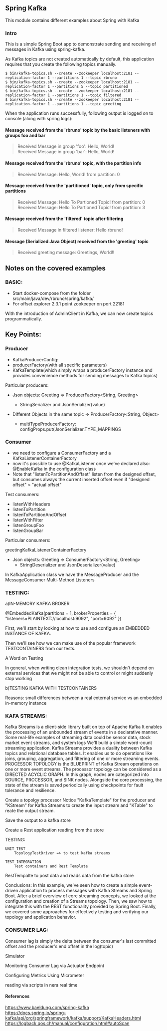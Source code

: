## Spring Kafka

This module contains different examples about Spring with Kafka


### Intro

This is a simple Spring Boot app to demonstrate sending and receiving of messages in Kafka using spring-kafka.

As Kafka topics are not created automatically by default, this application requires that you create the following topics manually.

`$ bin/kafka-topics.sh --create --zookeeper localhost:2181 --replication-factor 1 --partitions 1 --topic rbruno`<br>
`$ bin/kafka-topics.sh --create --zookeeper localhost:2181 --replication-factor 1 --partitions 5 --topic partitioned`<br>
`$ bin/kafka-topics.sh --create --zookeeper localhost:2181 --replication-factor 1 --partitions 1 --topic filtered`<br>
`$ bin/kafka-topics.sh --create --zookeeper localhost:2181 --replication-factor 1 --partitions 1 --topic greeting`<br>

When the application runs successfully, following output is logged on to console (along with spring logs):

#### Message received from the 'rbruno' topic by the basic listeners with groups foo and bar
>Received Message in group 'foo': Hello, World!<br>
Received Message in group 'bar': Hello, World!

#### Message received from the 'rbruno' topic, with the partition info
>Received Message: Hello, World! from partition: 0

#### Message received from the 'partitioned' topic, only from specific partitions
>Received Message: Hello To Partioned Topic! from partition: 0<br>
Received Message: Hello To Partioned Topic! from partition: 3

#### Message received from the 'filtered' topic after filtering
>Received Message in filtered listener: Hello rbruno!

#### Message (Serialized Java Object) received from the 'greeting' topic
>Received greeting message: Greetings, World!!

## Notes on the covered examples

### BASIC:

* Start docker-compose from the folder src/main/java/dev/rbruno/spring/kafka/
* For offset explorer 2.3.1 point zookeeper on port 22181

With the introduction of AdminClient in Kafka, we can now create topics programmatically.  


## Key Points:
### Producer
* KafkaProducerConfig:
* producerFactory(with all specific parameters)
* KafkaTemplate(which simply wraps a producerFactory instance and provides convenience methods for sending messages to Kafka topics)

Particular producers:
* Json objects: Greeting => ProducerFactory<String, Greeting>
  * StringSerializer and JsonSerializer(value)

* Different Objects in the same topic => ProducerFactory<String, Object>
  * multiTypeProducerFactory: configProps.put(JsonSerializer.TYPE_MAPPINGS
  


### Consumer
* we need to configure a ConsumerFactory and a KafkaListenerContainerFactory
* now it's possible to use @KafkaListener once we've declared also: @EnableKafka in the configuration class
* Note that "listenToPartitionAndOffset" listen from  the designed offset, but consumes always the current inserted offset even if "designed offset" > "actual offset"

Test consumers:  
* listenWithHeaders
* listenToPartition
* listenToPartitionAndOffset
* listenWithFilter
* listenGroupFoo
* listenGroupBar


Particular consumers:  

greetingKafkaListenerContainerFactory
* Json objects: Greeting => ConsumerFactory<String, Greeting>
    * StringDeserializer and JsonDeserializer(value)





In KafkaApplication class we have the MessageProducer and the MessageConsumer
Multi-Method Listeners


### TESTING:

a)IN-MEMORY KAFKA BROKER

@EmbeddedKafka(partitions = 1, brokerProperties = { "listeners=PLAINTEXT://localhost:9092", "port=9092" })

First, we'll start by looking at how to use and configure an EMBEDDED INSTANCE OF KAFKA.

Then we'll see how we can make use of the popular framework TESTCONTAINERS from our tests.


A Word on Testing

In general, when writing clean integration tests, we shouldn't depend on external services that we might not be able to control or might suddenly stop working

b)TESTING KAFKA WITH TESTCONTAINERS

Reasons: small differences between a real external service vs an embedded in-memory instance




### KAFA STREAMS:
Kafka Streams is a client-side library built on top of Apache Kafka
It enables the processing of an unbounded stream of events in a declarative manner.
Some real-life examples of streaming data could be sensor data, stock market event streams, and system logs
We'll build a simple word-count streaming application.
Kafka Streams provides a duality between Kafka topics and relational database tables.
It enables us to do operations like joins, grouping, aggregation, and filtering of one or more streaming events.
PROCESSOR TOPOLOGY is the BLUEPRINT of Kafka Stream operations on one or more event streams.
The processor topology can be considered as a DIRECTED ACYCLIC GRAPH. In this graph, nodes are categorized into SOURCE, PROCESSOR, and SINK nodes.
Alongside the core processing, the state of the stream is saved periodically using checkpoints for fault tolerance and resilience.

Create a topolgy processor
Notice "KafkaTemplate" for the producer and "KStream" for Kafka Streams to create the input stream and "KTable" to reate the output stream.

Save the output to a kafka store

Create a Rest application reading from the store


TESTING:

	UNIT TEST
		TopologyTestDriver => to test kafka streams
	
	TEST INTEGRATION
		Test containers and Rest Template

RestTempalte to post data and reads data from the kafka store

Conclusions:
In this example, we've seen how to create a simple event-driven application to process messages with Kafka Streams and Spring Boot.
After a brief overview of core streaming concepts, we looked at the configuration and creation of a Streams topology.
Then, we saw how to integrate this with the REST functionality provided by Spring Boot.
Finally, we covered some approaches for effectively testing and verifying our topology and application behavior.


### CONSUMER LAG:
Consumer lag is simply the delta between the consumer's last committed offset and the producer's end offset in the log(topic)

Simulator

Monitoring Consumer Lag via Actuator Endpoint

Configuring Metrics Using Micrometer

reading  via scripts in nera real time

#### References
https://www.baeldung.com/spring-kafka  
https://docs.spring.io/spring-kafka/api/org/springframework/kafka/support/KafkaHeaders.html
https://logback.qos.ch/manual/configuration.html#autoScan